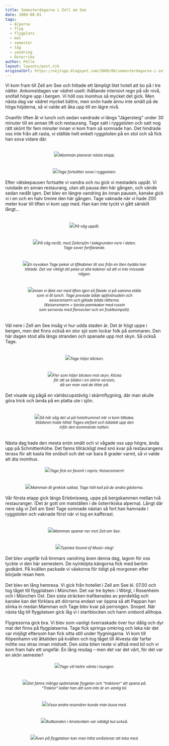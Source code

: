 ```yaml
---
title: Semesterdagarna i Zell am See
date: 2009-08-01
tags: 
  - Alperna
  - flyg
  - flygplats
  - mat
  - semester
  - tåg
  - vandring
  - Österrike	
author: Pelle
layout: layouts/post.njk
originalUrl: https://nejtupp.blogspot.com/2009/08/semesterdagarna-i-zell-am-see.html
---
```


Vi kom fram till Zell am See och hittade ett lämpligt litet hotell att bo på i tre nätter. Ankomstdagen var vädret uselt: ihållande intensivt regn på vår nivå, snöfall högre upp i bergen. Vi höll oss inomhus så mycket det gick. Men nästa dag var vädret mycket bättre, men snön hade ännu inte smält på de höga höjderna, så vi valde att åka upp till en lägre nivå.<br><br>Ovanför liften åt vi lunch och sedan vandrade vi längs "Jägersteig" under 30 minuter till en annan lift och restaurang. Tage satt i ryggstolen och satt nog rätt skönt för fem minuter innan vi kom fram så somnade han. Det hindrade oss inte från att rasta, vi ställde helt enkelt ryggstolen på en stol och så fick han sova vidare där.<br><br><div style="text-align: center;"><img src="../../../../img/_MG_7079_1024pix.jpg"><span style="font-size:85%;"><span style="font-style: italic;">Mamman planerar nästa etapp.</span></span><br></div><br><br><div style="text-align: center;"><img src="../../../../img/_MG_7077_1024pix.jpg"><span style="font-size:85%;"><span style="font-style: italic;">Tage fortsätter sova i ryggstolen.</span></span><br></div><br>Efter vätskepausen fortsatte vi vandra och nu gick vi mestadels uppåt. Vi rundade en annan restaurang, utan att pausa den här gången, och vände sedan nedåt igen. Det blev en längre vandring än innan pausen, kanske gick vi i en och en halv timme den här gången. Tage vaknade när vi hade 200 meter kvar till liften vi kom upp med. Han kan inte tyckt vi gått särskilt långt...<br><br><br><div style="text-align: center;"><img src="../../../../img/_MG_7091_1024pix.jpg"><span style="font-size:85%;"><span style="font-style: italic;">På väg uppåt.</span></span><br></div><br><br><div style="text-align: center;"><img src="../../../../img/_MG_7129_1024pix.jpg"><span style="font-size:85%;"><span style="font-style: italic;">På väg neråt, med Zellersjön i bakgrunden nere i dalen.<br>Tage sover fortfarande.</span></span><br></div><br><br><div style="text-align: center;"><img src="../../../../img/_MG_7162_1024pix.jpg"><span style="font-size:85%;"><span style="font-style: italic;">En nyvaken Tage pekar ut liftkabiner åt oss från en liten hydda han<br>hittade. Det var viktigt att peka ut alla kabiner så att vi inte missade<br>någon.</span></span><br></div><br><br><div style="text-align: center;"><img src="../../../../img/_MG_7172_1024pix.jpg"><span style="font-size:85%;"><span style="font-style: italic;">Innan vi åkte ner med liften igen så fikade vi på samma ställe<br>som vi åt lunch. Tage provade både apfelstrudeln och<br>keisersmarrn och gillade båda rätterna.<br>(Keisersmarrn = tjocka pannkakor med russin <br>som serveras med</span></span><span style="font-size:85%;"><span style="font-style: italic;"> florsocker och </span></span><span style="font-size:85%;"><span style="font-style: italic;">en fruktkompott).</span></span><br></div><br><br>Väl nere i Zell am See insåg vi hur udda staden är. Det är högt uppe i bergen, men det finns också en stor sjö som lockar folk på sommaren. Den här dagen stod alla längs stranden och spanade upp mot skyn. Så också Tage.<br><br><br><div style="text-align: center;"><img src="../../../../img/_MG_7204_1024pix.jpg"><span style="font-size:85%;"><span style="font-style: italic;">Tage höjer blicken.</span></span><br></div><br><br><div style="text-align: center;"><img src="../../../../img/_MG_7195_1024pix.jpg"><span style="font-size:85%;"><span style="font-style: italic;">Fler som höjer blicken mot skyn. Klicka<br>för att se bilden i en större version,<br>då ser man vad de tittar på.</span></span><br></div><br>Det visade sig pågå en världscupstävlig i skärmflygning, där man skulle göra trick och landa på en platta ute i sjön.<br><br><br><div style="text-align: center;"><img src="../../../../img/_MG_7222_1024pix.jpg"><span style="font-size:85%;"><span style="font-style: italic;">Så här såg det ut på hotellrummet när vi kom tillbaka.<br>Städaren hade hittat Tages elefant och bäddat upp den<br>inför den kommande natten.</span><br></span></div><br><br>Nästa dag hade den mesta snön smält och vi vågade oss upp högre, ända upp på Schmittenhöhe. Det fanns tillräckligt med snö kvar på restaurangens terass för att kasta lite snöboll och det var bara 8 grader varmt, så vi valde att äta inomhus.<br><br><div style="text-align: center;"><img src="../../../../img/_MG_7225_1024pix.jpg"><span style="font-size:85%;"><span style="font-style: italic;">Tage fick en favorit i repris: Keisersmarrn!</span></span><br></div><br><br><div style="text-align: center;"><img src="../../../../img/_MG_7230_1024pix.jpg"><span style="font-size:85%;"><span style="font-style: italic;">Mamman åt grekisk sallad, Tage höll koll på de andra gästerna.</span><br></span></div><br>Vår första etapp gick längs Erlebnisweg, uppe på bergskammen mellan två restauranger. (Det är gott om matställen i de österrikiska alperna). Långt där nere såg vi Zell am See! Tage somnade nästan så fort han hamnade i ryggstolen och vaknade först när vi tog en kafferast.<br><br><br><div style="text-align: center;"><img src="../../../../img/_MG_7250_1024pix.jpg"><span style="font-style: italic;font-size:85%;">Mamman spanar ner mot Zell am See.</span><br><br><br></div><div style="text-align: center;"><img src="../../../../img/_MG_7272_1024pix.jpg"><span style="font-size:85%;"><span style="font-style: italic;">Typiska Sound of Music-steg!</span></span><br></div><br>Det blev ungefär två timmars vandring även denna dag, lagom för oss tyckte vi den här semestern. De nyinköpta kängorna fick med beröm godkänt. På kvällen packade vi väskorna för tidigt på morgonen efter började resan hem.<br><br>Det blev en lång hemresa. Vi gick från hotellet i Zell am See kl. 07.00 och tog tåget till flygplatsen i München. Det var tre byten: i Wörgl, i Rosenheim och i München Ost. Den sista sträcken trafikerades av pendeltåg och kanske kan det förklara att dörrarna endast var öppna så att Pappan han slinka in medan Mamman och Tage blev kvar på perrongen. Snopet. När nästa tåg till flygplatsen gick låg vi i startblocken och hann ombord allihopa.<br><br>Flygresorna gick bra. Vi blev som vanligt överraskade över hur dålig och dyr mat det finns på flygplatserna. Tage fick springa omkring och leka när det var möjligt eftersom han fick sitta still under flygningarna. Vi kom till Köpenhamn vid åttatiden på kvällen och tog tåget till Alvesta där farfar mötte oss strax innan midnatt. Den sista biten reste vi alltså med bil och vi kom fram halv ett ungefär. En lång resdag – men det var det värt, för det var en skön semester!<br><br><div style="text-align: center;"><img src="../../../../img/_MG_7286_1024pix.jpg"><span style="font-size:85%;"><span style="font-style: italic;">Tage vill hellre vänta i loungen. </span><br></span></div><br><br><div style="text-align: center;"><img src="../../../../img/_MG_7291_1024pix.jpg"><span style="font-size:85%;"><span style="font-style: italic;">Det fanns många spännande flygplan och "traktorer" att spana på.<br>"Traktor" kallar han allt som inte är en vanlig bil.</span></span><br></div><br><br><div style="text-align: center;"><img src="../../../../img/_MG_7299_1024pix.jpg"><span style="font-size:85%;"><span style="font-style: italic;">Vissa andra resenärer kunde man busa med.</span><br></span></div><br><br><div style="text-align: center;"><img src="../../../../img/_MG_7305_1024pix.jpg"><span style="font-size:85%;"><span style="font-style: italic;">Rullbanden i Amsterdam var väldigt kul också.</span><br></span></div><br><br><div style="text-align: center;"><img src="../../../../img/_MG_7309_1024pix.jpg"><span style="font-size:85%;"><span style="font-style: italic;">Även på flygplatser kan man hitta småstenar att leka med.</span></span><br></div>
<!-- no comments on this post -->